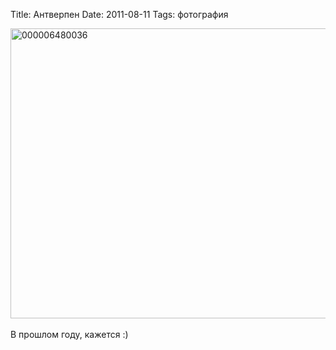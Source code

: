 Title: Антверпен
Date: 2011-08-11
Tags: фотография

<div class="text"><a href="http://www.flickr.com/photos/alexeypegov/6031271871/" title="000006480036 by a-pegov, on Flickr"><img src="http://farm7.static.flickr.com/6196/6031271871_8487e84e57_b.jpg" width="700" height="464" alt="000006480036" /></a><br /><br />
В прошлом году, кажется :)</div>